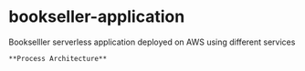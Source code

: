 # bookseller-application
Bookselller serverless application deployed on AWS using different services

``**Process Architecture**``
